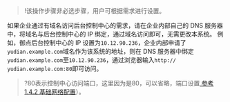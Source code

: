 >!该操作步骤非必选步骤，用户可根据需求进行设置。
>
如果企业通过有域名访问后台控制中心的需求，请在企业内部自己的 DNS 服务器中，将域名与后台控制中心的 IP 绑定，通过域名访问即可，无需更改本系统。
例如，御点后台控制中心的 IP 设置为`10.12.90.236`，企业内部申请了`yudian.example.com`域名作为该系统的地址，则在 DNS 服务器中绑定`yudian.example.com`至`10.12.90.236`，通过浏览器输入`http://
yudian.example.com:80`即可访问。
>?80表示控制中心访问端口，这里因为是80，可以省略，端口设置[ 参考1.4.2 基础网络配置]()）。